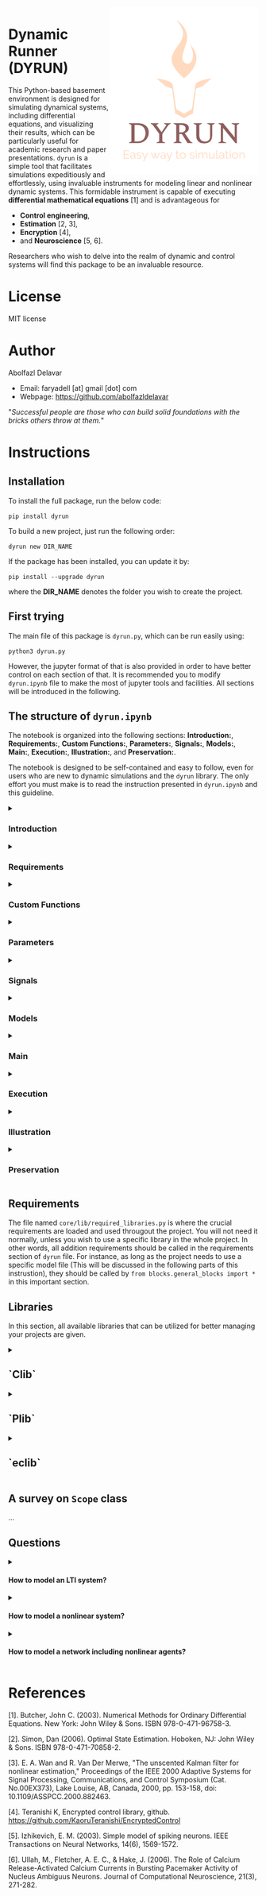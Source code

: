 <img src="https://github.com/abolfazldelavar/dyrun/blob/main/logo.png?raw=true" align="right" width="300" alt="header pic"/>

# Dynamic Runner (DYRUN)

This Python-based basement environment is designed for simulating dynamical systems, including differential equations, and visualizing their results, which can be particularly useful for academic research and paper presentations. `dyrun` is a simple tool that facilitates simulations expeditiously and effortlessly, using invaluable instruments for modeling linear and nonlinear dynamic systems. This formidable instrument is capable of executing **differential mathematical equations** [1] and is advantageous for

* **Control engineering**,
* **Estimation** [2, 3],
* **Encryption** [4],
* and **Neuroscience** [5, 6].

Researchers who wish to delve into the realm of dynamic and control systems will find this package to be an invaluable resource.

# License

MIT license

# Author

Abolfazl Delavar
- Email: faryadell [at] gmail [dot] com
- Webpage: https://github.com/abolfazldelavar

"*Successful people are those who can build solid foundations with the bricks others throw at them.*"

# Instructions

## Installation

To install the full package, run the below code:

```
pip install dyrun
```

To build a new project, just run the following order:

```
dyrun new DIR_NAME
```

If the package has been installed, you can update it by:

```
pip install --upgrade dyrun
```

where the **DIR_NAME** denotes the folder you wish to create the project.

## First trying

The main file of this package is `dyrun.py`, which can be run easily using:

```
python3 dyrun.py
```

However, the jupyter format of that is also provided in order to have better control on each section of that.
It is recommended you to modify `dyrun.ipynb` file to make the most of jupyter tools and facilities.
All sections will be introduced in the following.

## The structure of `dyrun.ipynb`

The notebook is organized into the following sections: **Introduction:**, **Requirements:**, **Custom Functions:**, **Parameters:**, **Signals:**, **Models:**, **Main:**, **Execution:**, **Illustration:**, and **Preservation:**.

The notebook is designed to be self-contained and easy to follow, even for users who are new to dynamic simulations and the `dyrun` library.
The only effort you must make is to read the instruction presented in `dyrun.ipynb` and this guideline.

<details>
    <summary><h3> Introduction </h3></summary>
    A brief overview of the *dyrun* library and its main features.
</details>

<details>
    <summary><h3> Requirements </h3></summary>
    The external dependencies utilized in the project are documented in this section.
</details>

<details>
    <summary><h3> Custom Functions </h3></summary>
    Any custom functions for the project are defined in this section.
</details>

<details>
    <summary><h3> Parameters </h3></summary>
    This section establishes the static quantities such as model parameters used throughout the entire project.
</details>

<details>
    <summary><h3> Signals </h3></summary>
    This section is designated for the definition of any signals and array variables.
</details>

<details>
    <summary><h3> Models </h3></summary>
    Dynamic objects and those that are not as elementary as an array must be included in this section.
</details>

<details>
    <summary><h3> Main </h3></summary>
    This section contains the simulation function that is used to run the project.
</details>

<details>
    <summary><h3> Execution </h3></summary>
    This section contains the code snippet to run the project.
</details>

<details>
    <summary><h3> Illustration </h3></summary>
    This section is used to display the results of the simulation.
</details>

<details>
    <summary><h3> Preservation </h3></summary>
    This section is used to store data.
</details>


## Requirements

The file named `core/lib/required_libraries.py` is where the crucial requirements are loaded and used througout the project. You will not need it normally, unless you wish to use a specific library in the whole project. In other words, all addition requirements should be called in the requirements section of `dyrun` file. For instance, as long as the project needs to use a specific model file (This will be discussed in the following parts of this instrustion), they should be called by `from blocks.general_blocks import *` in this important section.

## Libraries

In this section, all available libraries that can be utilized for better managing your projects are given.

<details>
    <summary><h2> `Clib` </h2></summary>
  
This pre-imported library which you can find it in the **requirements** section of the `dyrun.ipynb`, brings you several useful functions, which will be elaborated now:

1. `set_timer(ID)`: This function sets the timer and initializes the simulation. It also sets up the logging module, creates a log file in the `logs` directory with the name `<ID>.log`, and writes a message to the log file indicating that the simulation has started.
    * `ID` (input) - The id number of the simulation; it is usually unique.
    * Output: The current time at the moment that the function is called.

2. `end_report(start_time)`: This function reports the end of the simulation and the time it took to run. It calculates the elapsed time since the simulation started, formats it as a string, and writes a message to the log file indicating that the simulation has ended and the elapsed time.
    * `start_time` (input) - The time the simulation was started (returned by `set_timer()`).
    * Output: None.

3. `get_now(report_type=0, splitter_char='_')`: This function returns a string containing the current date and time in the specified format. The format of the output string depends on the value of `report_type` and `splitter_char`. The function gets the current date and time using the `datetime.now()` method, formats it according to the specified format, and returns the formatted string.
    * `report_type` (input, optional) - The type of report to generate. The default value is `0`.
        * 0: YMDHMS
        * 1: YMD_HMS
        * 2: Y_M_D_H_M_S
        * 3: YMD_HM
        * 4: YMD_HM
        * 5: Y_M_D
        * 6: H_M_S
    * `splitter_char` (input, optional) - The character used to separate the different parts of the date and time. The default value is `'_'`.
    * Output: A string containing the current date and time in the specified format.

Certainly! Here are the revised instructions for the `Clib` class, which provides several useful functions related to file I/O. For each function, I've provided a brief description of its operation, along with the input variables and output variables:

4. `diary(message, no_print=False)`: This function is used to put the message in the diary file as well as to print it to the console. It writes the message to the log file using the `logging` module and also prints the message to the console if `no_print` is `False`.
    * `message` (input) - The message that you want to show or put in the diary.
    * `no_print` (input, optional) - A boolean value that specifies whether to disable printing to the console. The default value is `False`.
    * Output: None.

5. `save_csv(tensor, name, zip=False)`: This function saves the given data in a `.csv` file. If `zip` is `True`, it creates a `.zip` file with the same name as the `.csv` file and saves it in the same directory.
    * `tensor` (input) - The data that you want to save, e.g., matrices or numerical vectors.
    * `name` (input) - The path including the name of the file where you want to save the data. For example, `data/outputs/TensorFileName`.
    * `zip` (input, optional) - A boolean value that specifies whether to save the data as a `.zip` file. The default value is `False`.
    * Output: None.

6. `load_csv(name, maxsize=1000)`: This function loads the content of the given `.csv` file saved by `save_cvs()`. If the data file is too large, it can be restricted by specifying the maximum file size in MB using the `maxsize` option.
    * `name` (input) - The path including the name of the `.csv` file from which you want to load the data. For example, `data/outputs/TensorFileName`.
    * `maxsize` (input, optional) - An integer value that specifies the maximum size of the file to be loaded in MB. The default value is `1000`.
    * Output: The loaded data in the form of a NumPy array.

7. `save_npy(tensor, name, zip=False)`: This function saves the given `tensor` as a `.npy` file with the specified `name`. If `zip=True`, the function saves the tensor as a `.zip` file instead of a `.npy` file.
    * `tensor` (input) - The data to be saved, such as a matrix or numerical vector.
    * `name` (input) - The path and name of the file to be saved, e.g. `data/outputs/TensorFileName`.
    * `zip` (input, optional) - A boolean value that specifies whether to save the data as a `.zip` file. The default value is `False`.
    * Output: None.

8. `load_npy(name)`: This function loads the content of the given `.npy` file with the specified `name`.
    * `name` (input) - The path and name of the file to be loaded, e.g. `data/outputs/TensorFileName`.
    * Output: The loaded tensor data.

9. `delayed(signal, k, delay_steps)`: This function creates a delayed version of a discrete signal.
    * `signal` (input): The full signal.
    * `k` (input): The current point in the signal.
    * `delay_steps` (input): The amount of delay in integer steps.
    * Output: The delayed signal value.

10. `sigmoid(time_line, bias, alph, area)`: This method generates a sigmoid function signal.
    * `time_line` (input): The time line.
    * `bias` (input): The time shift bias.
    * `alph` (input): The smoother.
    * `area` (input): The domain in the form of a list `[a, b]`.
    * Output: The output signal.

11. `exp_f(time_line, decay_rate, area)`: This method generates an exponential function signal.
    * `time_line` (input): The time line.
    * `decay_rate` (input): The decay rate.
    * `area` (input): The domain in the form of a list `[a, b]`.
    * Output: The output signal.

12. `linear_mapping(x, current_area, target_area)`: This method linearly maps the input `x` from the domain `[a1, b1]` to the range `[a2, b2]`.
    * `x` (input): The input array.
    * `current_area` (input): The domain `[a1, b1]`.
    * `target_area` (input): Therange `[a2, b2]`.
    * Output: The output array.

To use these functions, you can call them as static methods of the `Clib` class. For example, to save a tensor, you can call `Clib.save_npy(tensor, name)`, where `tensor` is the data to be saved, and `name` is the path and name of the file to be saved.
</details>

<details>
    <summary> <h2> `Plib` </h2></summary>
  
This pre-imported library which you can find it in the **requirements** section of the `dyrun.ipynb`, provides several practical functions related to illustration purposes. The following methods are available:


The `Plib` class provides several practical functions related to illustration purposes. The following methods are available:

1. `initialize()`: This function initializes the environment and sets the `font.family`, `font.size`, and `text.usetex` to any further draws. Furthermore, the size of plot windows and several other essential properties are adjusted. There is no input to this function. Note that it is recommended to make sure the last `latex` package (like `TexLive`) has been installed in your systems. you can download from <a target="_blank" href="https://www.tug.org/texlive/">here</a>. It is used to draw for academic purposes. If you do not have `ltex`, you can temporarily ignore this function, although it is suggested to use it.
    * Output: None.

2. `isi(params, fig = 0, save = False, width = 8.5, hw_ratio = 0.65)`: This function makes plots prettier and ready to use in academic purposes. The inputs to this function are:
    * `params` (input): a string that describes the plot.
    * `fig` (input, optional): the figure handler; use `h = plt.figure(tight_layout=True)` to create one.
    * `save` (input, optional): a string that specifies the name of the file to save the illustration, or just insert `True`.
    * `width` (input, optional): a float that represents the width of the figure in inches; default is `8.5`.
    * `hw_ratio` (input, optional): a float that represents the height to width ratio between `0` and `1`; default is `0.65`.
    * Output: None.

3. `save_figure(params, save=True, fig=plt.gcf(), dpi=300)`: This function can be used to save a figure/plot as an image file. The inputs to this function are:
    * `params` (input): An object that contains various parameters related to the current run of the program.
    * `save` (input, optional): A boolean or string value that specifies whether to save the figure or not. If a string value is provided, it is used as the **filename** for the saved image.
    * `fig` (input, optional): A matplotlib figure object that represents the current figure/plot to be saved.
    * `dpi` (input, optional): An integer value that specifies the resolution of the saved image file in dots per inch.
    * Output: None.

4. `linear_gradient(colors, locs, n=256, show=False)`: This function can be used to generate a linear gradient of colors. The inputs to this function are:
    * `colors` (input): A list of color values in RGBA format. For example, `[[1, 0, 0, 1], [1, 1, 1, 1], [0, 0, 0, 1]]` represents a gradient from red to white to black.
    * `locs` (input): A list of values between 0 and 1 that specify the location of each color in the gradient.
    * `n` (input, optional): An integer value that specifies the number of colors in the output gradient. Default value is `256`.
    * `show` (input, optional): A boolean value that, if set to True, shows a plot of the generated gradient.
    * Output: The output of this function is an array of colors that represents the generated gradient.

5. `cmap_maker(name, colors, n=256)`: This function can be used to create a Linear Segmented Color Map (LSCM) using the given colors and their locations. The inputs to this function are:
    * `name` (input): A string that specifies the name of the color map.
    * `colors` (input): A list of tuples where each tuple contains a value between 0 and 1 (specifying the location of the color on the graph line) and a color value in any valid format (e.g., `#FF0000` for red).
    * `n` (input, optional): An integer value that specifies the number of colors in the output color map. Default value is `256`.
    * Output: The output of this function is a matplotlib colormap object that can be used for visualizations.

To use these functions, you can call them as static methods of the `Plib` class, similar to `Clib`.
</details>


<details>
    <summary> <h2> `eclib` </h2></summary>
    This is a Python library for numerical simulation of encrypted control.
    You have to import the library you need in the requirements section. For instance, to utilize `Paillier`, insert `import core.lib.eclib.paillier as pai` and use `pai` in the whole project.
    Visit <a target="_blank" href="https://github.com/KaoruTeranishi/EncryptedControl">EncryptedControl</a> [4] for more information.
</details>

## A survey on `Scope` class

...

## Questions

<details>
    <summary> <h4> How to model an LTI system?</h4></summary>
</details>

<details>
    <summary> <h4> How to model a nonlinear system?</h4></summary>
</details>

<details>
    <summary> <h4> How to model a network including nonlinear agents?</h4></summary>
</details>

# References

[1]. Butcher, John C. (2003). Numerical Methods for Ordinary Differential Equations. New York: John Wiley & Sons. ISBN 978-0-471-96758-3.

[2]. Simon, Dan (2006). Optimal State Estimation. Hoboken, NJ: John Wiley & Sons. ISBN 978-0-471-70858-2.

[3]. E. A. Wan and R. Van Der Merwe, "The unscented Kalman filter for nonlinear estimation," Proceedings of the IEEE 2000 Adaptive Systems for Signal Processing, Communications, and Control Symposium (Cat. No.00EX373), Lake Louise, AB, Canada, 2000, pp. 153-158, doi: 10.1109/ASSPCC.2000.882463.

[4]. Teranishi K, Encrypted control library, github. https://github.com/KaoruTeranishi/EncryptedControl

[5]. Izhikevich, E. M. (2003). Simple model of spiking neurons. IEEE Transactions on Neural Networks, 14(6), 1569-1572.

[6]. Ullah, M., Fletcher, A. E. C., & Hake, J. (2006). The Role of Calcium Release-Activated Calcium Currents in Bursting Pacemaker Activity of Nucleus Ambiguus Neurons. Journal of Computational Neuroscience, 21(3), 271-282.
